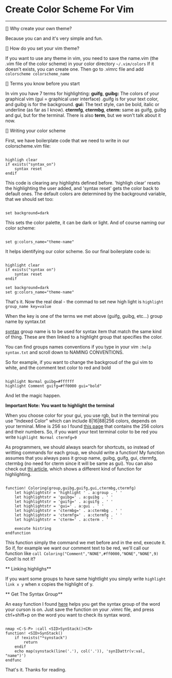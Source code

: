 # Create Color Scheme For Vim

---

[] Why create your own theme?

Because you can and it's very simple and fun.

[] How do you set your vim theme?

If you want to use any theme in vim, you need to save the name.vim (the .vim file of the color scheme) in your color directory `~/.vim/colors` If it doesn't exists, you can create one. Then go to .vimrc file and add `colorscheme colorscheme_name`

[] Terms you know before you start

In vim you have 7 terms for highlighting:
**guifg**, **guibg:** The colors of your graphical vim (gui = graphical user interface) .guifg is for your text color, and guibg is for the background.
**gui:** The text style, can be bold, italic or underline (as far as I know).
**ctermfg**, **ctermbg**, **cterm:** same as guifg, guibg and gui, but for the terminal.
There is also **term**, but we won't talk about it now.

[] Writing your color scheme

First, we have boilerplate code that we need to write in our colorscheme.vim file:

```

highligh clear
if exists("syntax_on")
	syntax reset
endif

```

This code is clearing any highlights defined before. 'highligh clear' resets the highlighting the user added, and 'syntax reset' gets the color back to default ones. The default colors are determined by the background variable, that we should set too:

```

set background=dark

```

This sets the color palette, it can be dark or light. And of course naming our color scheme:

```

set g:colors_name="theme-name"

```

It helps identifying our color scheme. So our final boilerplate code is:

```

highlight clear
if exists("syntax on")
	syntax reset
endif

set background=dark
set g:colors_name="theme-name"

```

That's it. Now the real deal - the commad to set new high light is `highlight group_name key=value`

When the key is one of the terms we met above (guifg, guibg, etc...) group name by syntax.txt

[syntax](https://vimdoc.sourceforge.net/htmldoc/syntax.html) group name is to be used for syntax item that match the same kind of thing. These are then linked to a highlight group that specifies the color.

You can find groups names conventions if you type in your vim `:help syntax.txt` and scroll down to NAMING CONVENTIONS.

So for example, if you want to change the backgroud of the gui vim to white, and the comment text color to red and bold

```

highlight Normal guibg=#ffffff
highlight Comment guifg=#ff0000 gui="bold"

```

And let the magic happen.

**Important Note: You want to highlight the terminal**

When you choose color for your gui, you use rgb, but in the terminal you use "Indexed Color" which can include 8|16|88|256 colors, depends on your terminal. Mine is 256 so I found [this page](https://jonasjacek.github.io/colors/) that contains the 256 colors and their numbers. So, if you want your text terminal color to be red you write `highlight Normal ctermfg=9`

As programmers, we should always search for shortcuts, so instead of writting commands for each group, we should write a function! My function assumes that you always pass it group name, guibg, guifg, gui, ctermfg, ctermbg (no need for cterm since it will be same as gui). You can also check out [thi article](https://www.codementor.io/sandeepkumar4/vimlearning-how-to-create-vim-color-scheme-j7lmp1xkc), which shows a different kind of function for highlighting.
```

function! Coloring(group,guibg,guifg,gui,ctermbg,ctermfg)
	let highlightstr = 'highlight ' . a:group . ' '
	let highlightstr = 'guibg=' . a:guibg . ' '
	let highlightstr = 'guifg=' . a:guifg . ' '
	let highlightstr = 'gui=' . a:gui . ' '
	let highlightstr = 'ctermbg=' . a:ctermbg . ' '
	let highlightstr = 'ctermfg=' . a:ctermfg . ' '
	let highlightstr = 'cterm=' . a:cterm . ' '

	execute histring
endfunction

```

This function simply the command we met before and in the end, execute it. So if, for example we want our comment text to be red, we'll call our function like `call Coloring("Comment","NONE",#ff0000,"NONE","NONE",9)` Cool! Is not it?

** Linking highlighs**

If you want some groups to have same hightlight you simply write `highlight link x y` when x copies the highlight of y.

** Get The Syntax Group**

An easy function I found [here](https://vimcasts.org/episodes/creating-colorschemes-for-vim) helps you get the syntax group of the word your curson is on. Just save the function on your .vimrc file, and press ctrl+shift+p on the word you want to check its syntax word.

```

nmap <C-S-P> :call <SID>SynStack()<CR>
function! <SID>SynStack()
	if !exists("*synstack")
		return
	endif
	echo map(synstack(line('.'), col('.')), 'synIDattr(v:val, "name")')
endfunc

```

That's it. Thanks for reading.
